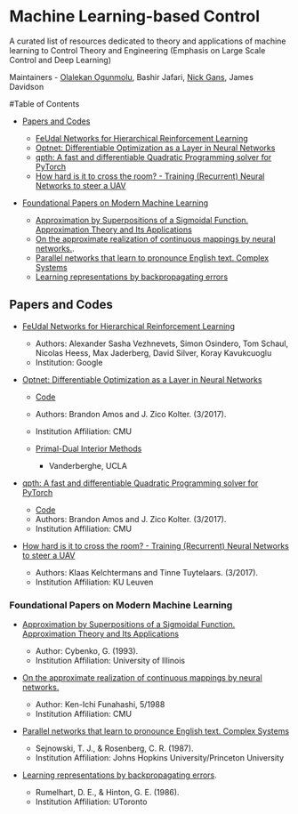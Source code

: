 # Machine Learning-based Control

A curated list of resources dedicated to theory and applications of machine learning to Control Theory and Engineering (Emphasis on Large Scale Control and Deep Learning)

Maintainers - [Olalekan Ogunmolu](https://ecs.utdallas.edu/~olalekan.ogunmolu), Bashir Jafari, [Nick Gans](https://ecs.utdallas.edu/~ngans), James Davidson

<!-- ## Sharing
+ [Share on Twitter](http://twitter.com/home?status=http://github.com/lakehanne%0AMachine-learning based Control)
+ [Share on Facebook](http://www.facebook.com/sharer/sharer.php?u=http://github.com/lakehanne%0AMachine-learning based Control)
+ [Share on Google Plus](http://plus.google.com/share?url=http://github.com/lakehanne%0AMachine-learning based Control)
+ [Share on LinkedIn](http://www.linkedin.com/shareArticle?mini=true&url=http://github.com/lakehanne%0AMachine-learning based Control=&source=) -->

#Table of Contents
- [Papers and Codes](#papers-and-codes)
	- [FeUdal Networks for Hierarchical Reinforcement Learning](#feudal-networks-for-hierarchical-reinforcement-learning)
	- [Optnet: Differentiable Optimization as a Layer in Neural Networks](#optnet-differentiable-optimization-as-a-layer-in-neural-networks)
	- [qpth: A fast and differentiable Quadratic Programming solver for PyTorch](#qpth-a-fast-and-differentiable-quadratic-programming-solver-for-pytorch)
	- [How hard is it to cross the room? - Training (Recurrent) Neural Networks to steer a UAV](#how-hard-is-it-to-cross-the-room?---training-(recurrent)-neural-networks-to-steer-a-uav)

- [Foundational Papers on Modern Machine Learning](#foundational-papers-on-modern-machine-learning)
	- [Approximation by Superpositions of a Sigmoidal Function. Approximation Theory and Its Applications](#approximation-by-superpositions-of-a-sigmoidal-function.-approximation-theory-and-its-applications)
	- [On the approximate realization of continuous mappings by neural networks.](#on-the-approximate-realization-of-continuous-mappings-by-neural-networks).
	- [Parallel networks that learn to pronounce English text. Complex Systems](#parallel-networks-that-learn-to-pronounce-english-text.-complex-systems)
	- [Learning representations by backpropagating errors](#learning-representations-by-backpropagating-errors)


## Papers and Codes
* [FeUdal Networks for Hierarchical Reinforcement Learning](https://arxiv.org/abs/1703.01161)
	* Authors: Alexander Sasha Vezhnevets, Simon Osindero, Tom Schaul, Nicolas Heess, Max Jaderberg, David Silver, Koray Kavukcuoglu
	* Institution: Google

* [Optnet: Differentiable Optimization as a Layer in Neural Networks](https://arxiv.org/abs/1703.00443)
	* [Code](https://github.com/locuslab/optnet)
	* Authors:  Brandon Amos and J. Zico Kolter. (3/2017).
	* Institution Affiliation: CMU 

	* [Primal-Dual Interior Methods](http://www.seas.ucla.edu/~vandenbe/ee236a/lectures/mpc.pdf)
		* Vanderberghe, UCLA

* [qpth: A fast and differentiable Quadratic Programming solver for PyTorch](https://github.com/locuslab/qpth)
	* [Code](https://github.com/locuslab/qpth)
	* Authors:  Brandon Amos and J. Zico Kolter. (3/2017).
	* Institution Affiliation: CMU

* [How hard is it to cross the room? - Training (Recurrent) Neural Networks to steer a UAV](https://arxiv.org/pdf/1702.07600.pdf)
	* Authors: Klaas Kelchtermans and Tinne Tuytelaars. (3/2017).
	* Institution Affiliation: KU Leuven

### Foundational Papers on Modern Machine Learning

* [Approximation by Superpositions of a Sigmoidal Function. Approximation Theory and Its Applications](http://deeplearning.cs.cmu.edu/pdfs/Cybenko.pdf)
	* Author: Cybenko, G. (1993). 
	* Institution Affiliation: University of Illinois

* [On the approximate realization of continuous mappings by neural networks.](http://www.sciencedirect.com/science/article/pii/0893608089900038)
	* Author: Ken-Ichi Funahashi, 5/1988
	* Institution Affiliation: CMU

* [Parallel networks that learn to pronounce English text. Complex Systems](http://cs.union.edu/~rieffelj/classes/2011-12/csc320/readings/Sejnowski-speech-1987.pdf)
	* Sejnowski, T. J., & Rosenberg, C. R. (1987). 
	* Institution Affiliation: Johns Hopkins University/Princeton University

* [Learning representations by backpropagating errors](http://www.iro.umontreal.ca/~vincentp/ift3395/lectures/backprop_old.pdf). 
	* Rumelhart, D. E., & Hinton, G. E. (1986). 
	* Institution Affiliation: UToronto